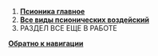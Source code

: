 
1. [**Псионика главное**](/Frontier_main/Psyonics/Psyonics-main.md)
2. [**Все виды псионических воздейский**](/Frontier_main/Psyonics/Psyonics-all.md)
3. РАЗДЕЛ ВСЕ ЕЩЕ В РАБОТЕ

[**Обратно к навигации**](/index.md)